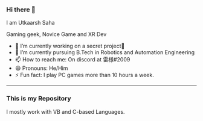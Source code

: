 ### Hi there 👋

<p>I am Utkaarsh Saha</p>
<p> Gaming geek, Novice Game and XR Dev</p>

- 🔭 I’m currently working on a secret project🤫
- 🌱 I’m currently pursuing B.Tech in Robotics and Automation Engineering
- 📫 How to reach me: On discord at 雷様#2009 
- 😄 Pronouns: He/Him
- ⚡ Fun fact: I play PC games more than 10 hours a week.
<hr>
<h3>This is my Repository</h3>
I mostly work with VB and C-based Languages.
